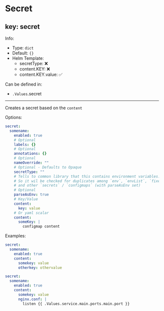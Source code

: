 # Secret

## key: secret

Info:

- Type: `dict`
- Default: `{}`
- Helm Template:
  - secretType: ❌
  - content.KEY: ❌
  - content.KEY.value: ✅

Can be defined in:

- `.Values`.secret

---
Creates a secret based on the `content`

Options:

```yaml
secret:
  somename:
    enabled: true
    # Optional
    labels: {}
    # Optional
    annotations: {}
    # Optional
    nameOverride: ""
    # Optional - Defaults to Opaque
    secretType: ""
    # Tells to common library that this contains environment variables.
    # So it wil be checked for duplicates among `env`, `envList`, `fixedEnvs`
    # and other `secrets` / `configmaps` (with parseAsEnv set)
    # Optional
    parseAsEnv: true
    # Key/Value
    content:
      key: value
    # Or yaml scalar
    content:
      someKey: |
        configmap content
```

Examples:

```yaml
secret:
  somename:
    enabled: true
    content:
      somekey: value
      otherkey: othervalue

secret:
  somename:
    enabled: true
    content:
      somekey: value
      nginx.conf: |
        listen {{ .Values.service.main.ports.main.port }}
```
